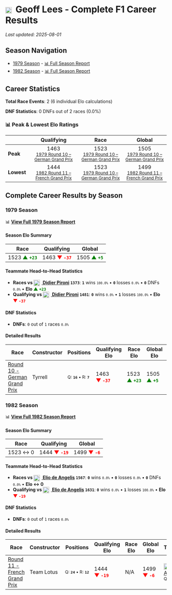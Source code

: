 # <img src="https://upload.wikimedia.org/wikipedia/commons/thumb/8/83/Flag_of_the_United_Kingdom_%283-5%29.svg/512px-Flag_of_the_United_Kingdom_%283-5%29.svg.png?20250726143817" alt="United Kingdom" width="20" height="auto" style="vertical-align: middle; margin-right: 5px;" onerror="this.outerHTML='🇬🇧'; this.style.marginRight='5px';"/> Geoff Lees - Complete F1 Career Results

*Last updated: 2025-08-01*

## Season Navigation

- [1979 Season](#1979-season) - [📊 Full Season Report](../seasons/1979-season-report)
- [1982 Season](#1982-season) - [📊 Full Season Report](../seasons/1982-season-report)

## Career Statistics

**Total Race Events**: 2 (6 individual Elo calculations)

**DNF Statistics**: 0 DNFs out of 2 races (0.0%)

### 📊 Peak & Lowest Elo Ratings

| &nbsp; | Qualifying | Race | Global |
|-------|------------|------|--------|
| **Peak** | <center> 1463 <br/><small> [1979 Round 10 – German Grand Prix](../seasons/1979-season-report#round-10-german-grand-prix) </small></center> | <center> 1523 <br/><small> [1979 Round 10 – German Grand Prix](../seasons/1979-season-report#round-10-german-grand-prix) </small></center> | <center> 1505  <br/><small> [1979 Round 10 – German Grand Prix](../seasons/1979-season-report#round-10-german-grand-prix) </small></center> |
| **Lowest** | <center> 1444 <br/><small> [1982 Round 11 – French Grand Prix](../seasons/1982-season-report#round-11-french-grand-prix) </small></center> | <center> 1523 <br/><small> [1979 Round 10 – German Grand Prix](../seasons/1979-season-report#round-10-german-grand-prix) </small></center> | <center> 1499 <br/><small> [1982 Round 11 – French Grand Prix](../seasons/1982-season-report#round-11-french-grand-prix) </small></center> |


## Complete Career Results by Season

### 1979 Season

📊 **[View Full 1979 Season Report](../seasons/1979-season-report)**

#### Season Elo Summary

| Race | Qualifying | Global |
|------|------------|--------|
| 1523 **<span style="color: green;">▲&nbsp;`+23`</span>** | 1463 **<span style="color: red;">▼&nbsp;`-37`</span>** | 1505 **<span style="color: green;">▲&nbsp;`+5`</span>** |

#### Teammate Head-to-Head Statistics

- **Races vs [<img src="https://upload.wikimedia.org/wikipedia/commons/c/c3/Flag_of_France.svg" alt="France" width="20" height="auto" style="vertical-align: middle; margin-right: 5px;" onerror="this.outerHTML='🇫🇷'; this.style.marginRight='5px';"/> Didier Pironi](didier-pironi) `1373`**: **`1`** wins <small>`100.0%`</small> • **`0`** losses <small>`0.0%`</small> • **`0`** DNFs <small>`0.0%`</small> • **Elo <span style="color: green;">▲&nbsp;`+23`</span>**
- **Qualifying vs [<img src="https://upload.wikimedia.org/wikipedia/commons/c/c3/Flag_of_France.svg" alt="France" width="20" height="auto" style="vertical-align: middle; margin-right: 5px;" onerror="this.outerHTML='🇫🇷'; this.style.marginRight='5px';"/> Didier Pironi](didier-pironi) `1481`**: **`0`** wins <small>`0.0%`</small> • **`1`** losses <small>`100.0%`</small> • **Elo <span style="color: red;">▼&nbsp;`-37`</span>**

#### DNF Statistics

- **DNFs**: `0` out of `1` races <small>`0.0%`</small>

#### Detailed Results

| Race | Constructor | Positions | Qualifying Elo | Race Elo | Global Elo | Teammate |
|------|-------------|-----------|----------------|----------|------------|----------|
| [Round 10 - German Grand Prix](../seasons/1979-season-report#round-10-german-grand-prix) | Tyrrell | <small>Q:&nbsp;**`16`**&nbsp;•&nbsp;R:&nbsp;**`7`**</small> | 1463 **<span style="color: red;">▼&nbsp;`-37`</span>** | 1523 **<span style="color: green;">▲&nbsp;`+23`</span>** | 1505 **<span style="color: green;">▲&nbsp;`+5`</span>** | [<img src="https://upload.wikimedia.org/wikipedia/commons/c/c3/Flag_of_France.svg" alt="France" width="20" height="auto" style="vertical-align: middle; margin-right: 5px;" onerror="this.outerHTML='🇫🇷'; this.style.marginRight='5px';"/> Didier Pironi](didier-pironi)<br/><small>Q:&nbsp;**`8`**&nbsp;•&nbsp;R:&nbsp;**`9`**</small> |

### 1982 Season

📊 **[View Full 1982 Season Report](../seasons/1982-season-report)**

#### Season Elo Summary

| Race | Qualifying | Global |
|------|------------|--------|
| 1523 ↔ 0 | 1444 **<span style="color: red;">▼&nbsp;`-19`</span>** | 1499 **<span style="color: red;">▼&nbsp;`-6`</span>** |

#### Teammate Head-to-Head Statistics

- **Races vs [<img src="https://upload.wikimedia.org/wikipedia/commons/0/03/Flag_of_Italy.svg" alt="Italy" width="20" height="auto" style="vertical-align: middle; margin-right: 5px;" onerror="this.outerHTML='🇮🇹'; this.style.marginRight='5px';"/> Elio de Angelis](elio-de-angelis) `1567`**: **`0`** wins <small>`0.0%`</small> • **`0`** losses <small>`0.0%`</small> • **`0`** DNFs <small>`0.0%`</small> • **Elo ↔ 0**
- **Qualifying vs [<img src="https://upload.wikimedia.org/wikipedia/commons/0/03/Flag_of_Italy.svg" alt="Italy" width="20" height="auto" style="vertical-align: middle; margin-right: 5px;" onerror="this.outerHTML='🇮🇹'; this.style.marginRight='5px';"/> Elio de Angelis](elio-de-angelis) `1631`**: **`0`** wins <small>`0.0%`</small> • **`1`** losses <small>`100.0%`</small> • **Elo <span style="color: red;">▼&nbsp;`-19`</span>**

#### DNF Statistics

- **DNFs**: `0` out of `1` races <small>`0.0%`</small>

#### Detailed Results

| Race | Constructor | Positions | Qualifying Elo | Race Elo | Global Elo | Teammate |
|------|-------------|-----------|----------------|----------|------------|----------|
| [Round 11 - French Grand Prix](../seasons/1982-season-report#round-11-french-grand-prix) | Team Lotus | <small>Q:&nbsp;**`24`**&nbsp;•&nbsp;R:&nbsp;**`12`**</small> | 1444 **<span style="color: red;">▼&nbsp;`-19`</span>** | N/A | 1499 **<span style="color: red;">▼&nbsp;`-6`</span>** | [<img src="https://upload.wikimedia.org/wikipedia/commons/0/03/Flag_of_Italy.svg" alt="Italy" width="20" height="auto" style="vertical-align: middle; margin-right: 5px;" onerror="this.outerHTML='🇮🇹'; this.style.marginRight='5px';"/> Elio de Angelis](elio-de-angelis)<br/><small>Q:&nbsp;**`13`**&nbsp;•&nbsp;R:&nbsp;**`DNF`**</small> |


